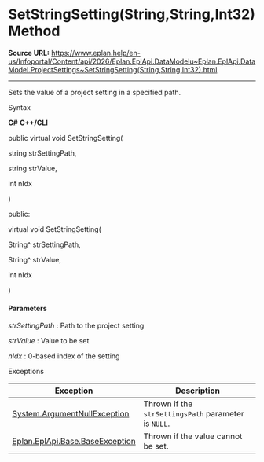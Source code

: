 # SetStringSetting(String,String,Int32) Method

**Source URL:** https://www.eplan.help/en-us/Infoportal/Content/api/2026/Eplan.EplApi.DataModelu~Eplan.EplApi.DataModel.ProjectSettings~SetStringSetting(String,String,Int32).html

---

Sets the value of a project setting in a specified path.

Syntax

**C#**
**C++/CLI**


public virtual void SetStringSetting( 

   string strSettingPath,

   string strValue,

   int nIdx

)

public:

virtual void SetStringSetting( 

   String^ strSettingPath,

   String^ strValue,

   int nIdx

)


#### Parameters

*strSettingPath*
:   Path to the project setting

*strValue*
:   Value to be set

*nIdx*
:   0-based index of the setting

Exceptions

| Exception | Description |
| --- | --- |
| [System.ArgumentNullException](#) | Thrown if the `strSettingsPath` parameter is `NULL`. |
| [Eplan.EplApi.Base.BaseException](Eplan.EplApi.Baseu~Eplan.EplApi.Base.BaseException.html) | Thrown if the value cannot be set. |
